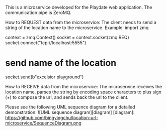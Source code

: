 This is a microservice developed for the Playdate web application. The communication pipe is ZeroMQ.

How to REQUEST data from the microservice:
The client needs to send a string of the location name to the microservice. Example:
import zmq

context = zmq.Context()
socket = context.socket(zmq.REQ)
socket.connect("tcp://localhost:5555")

# send name of the location
socket.send(b"excelsior playground")

How to RECEIVE data from the microservice:
The microservice receives the location name, parses the string by encoding space characters to plus sign (+) to compose the url, and sends back the url to the client.

Please see the following UML sequence diagram for a detailed demonstration:
![UML sequence diagram][diagram]
[diagram]: https://github.com/bingyingchu/location-url-microservice/SequenceDiagram.png